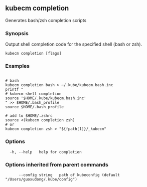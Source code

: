 ## kubecm completion

Generates bash/zsh completion scripts

### Synopsis

Output shell completion code for the specified shell (bash or zsh).

```
kubecm completion [flags]
```

### Examples

```

# bash
kubecm completion bash > ~/.kube/kubecm.bash.inc
printf "
# kubecm shell completion
source '$HOME/.kube/kubecm.bash.inc'
" >> $HOME/.bash_profile
source $HOME/.bash_profile

# add to $HOME/.zshrc
source <(kubecm completion zsh)
# or
kubecm completion zsh > "${fpath[1]}/_kubecm"

```

### Options

```
  -h, --help   help for completion
```

### Options inherited from parent commands

```
      --config string   path of kubeconfig (default "/Users/guoxudong/.kube/config")
```
